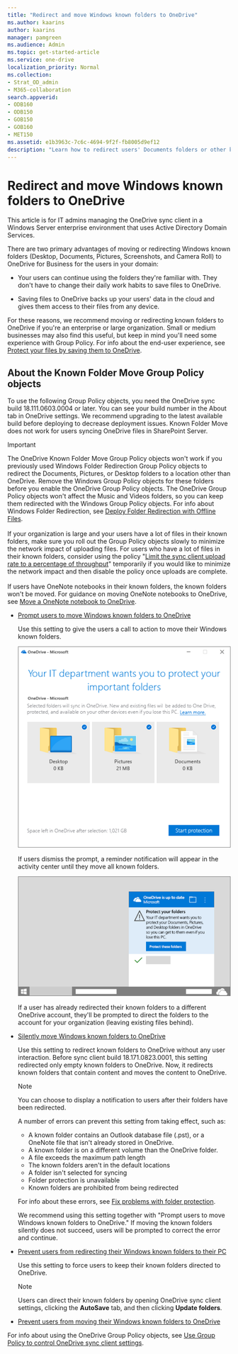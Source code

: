 ```yaml
---
title: "Redirect and move Windows known folders to OneDrive"
ms.author: kaarins
author: kaarins
manager: pamgreen
ms.audience: Admin
ms.topic: get-started-article
ms.service: one-drive
localization_priority: Normal
ms.collection: 
- Strat_OD_admin
- M365-collaboration
search.appverid:
- ODB160
- ODB150
- GOB150
- GOB160
- MET150
ms.assetid: e1b3963c-7c6c-4694-9f2f-fb8005d9ef12
description: "Learn how to redirect users' Documents folders or other known folders to OneDrive. "
---
```


# Redirect and move Windows known folders to OneDrive

This article is for IT admins managing the OneDrive sync client in a Windows Server enterprise environment that uses Active Directory Domain Services. 
  
There are two primary advantages of moving or redirecting Windows known folders (Desktop, Documents, Pictures, Screenshots, and Camera Roll) to OneDrive for Business for the users in your domain:
  
- Your users can continue using the folders they're familiar with. They don't have to change their daily work habits to save files to OneDrive.
    
- Saving files to OneDrive backs up your users' data in the cloud and gives them access to their files from any device.
    
For these reasons, we recommend moving or redirecting known folders to OneDrive if you're an enterprise or large organization. Small or medium businesses may also find this useful, but keep in mind you'll need some experience with Group Policy. For info about the end-user experience, see [Protect your files by saving them to OneDrive](https://support.office.com/article/d61a7930-a6fb-4b95-b28a-6552e77c3057).
  
## About the Known Folder Move Group Policy objects

To use the following Group Policy objects, you need the OneDrive sync build 18.111.0603.0004 or later. You can see your build number in the About tab in OneDrive settings.  We recommend upgrading to the latest available build before deploying to decrease deployment issues. Known Folder Move does not work for users syncing OneDrive files in SharePoint Server.  

> [!IMPORTANT]
   > The OneDrive Known Folder Move Group Policy objects won't work if you previously used Windows Folder Redirection Group Policy objects to redirect the Documents, Pictures, or Desktop folders to a location other than OneDrive. Remove the Windows Group Policy objects for these folders before you enable the OneDrive Group Policy objects. The OneDrive Group Policy objects won't affect the Music and Videos folders, so you can keep them redirected with the Windows Group Policy objects. For info about Windows Folder Redirection, see [Deploy Folder Redirection with Offline Files](/windows-server/storage/folder-redirection/deploy-folder-redirection).<br><br>If your organization is large and your users have a lot of files in their known folders, make sure you roll out the Group Policy objects slowly to minimize the network impact of uploading files. For users who have a lot of files in their known folders, consider using the policy "[Limit the sync client upload rate to a percentage of throughput](use-group-policy.md#AutomaticUploadBandwidthPercentage)" temporarily if you would like to minimize the network impact and then disable the policy once uploads are complete.<br><br>If users have OneNote notebooks in their known folders, the known folders won't be moved. For guidance on moving OneNote notebooks to OneDrive, see [Move a OneNote notebook to OneDrive](https://support.office.com/article/0af0a141-0bdf-49ab-9e50-45dbcca44082).    
  
- [Prompt users to move Windows known folders to OneDrive](use-group-policy.md#KFMOptInWithWizard)
    
    Use this setting to give the users a call to action to move their Windows known folders. 

    ![Screenshot of the dialog box that prompts users to protect their important folders](media/protect-important-folders-gpo.png)

    If users dismiss the prompt, a reminder notification will appear in the activity center until they move all known folders. 

    ![Screenshot of the notification that reminds users to protect their important folders](media/protect-important-folders-notification.png)

    If a user has already redirected their known folders to a different OneDrive account, they'll be prompted to direct the folders to the account for your organization (leaving existing files behind).
  
- [Silently move Windows known folders to OneDrive](use-group-policy.md#KFMOptInNoWizard)
    
    Use this setting to redirect known folders to OneDrive without any user interaction. Before sync client build 18.171.0823.0001, this setting redirected only empty known folders to OneDrive. Now, it redirects known folders that contain content and moves the content to OneDrive.

    > [!NOTE]
    > You can choose to display a notification to users after their folders have been redirected.  
 
    A number of errors can prevent this setting from taking effect, such as:
    - A known folder contains an Outlook database file (.pst), or a OneNote file that isn't already stored in OneDrive.
    - A known folder is on a different volume than the OneDrive folder.
    - A file exceeds the maximum path length
    - The known folders aren't in the default locations
    - A folder isn't selected for syncing
    - Folder protection is unavailable
    - Known folders are prohibited from being redirected

    
    For info about these errors, see [Fix problems with folder protection](https://support.office.com/article/d61a7930-a6fb-4b95-b28a-6552e77c3057#BKMK_FixProblems).

    We recommend using this setting together with "Prompt users to move Windows known folders to OneDrive." If moving the known folders silently does not succeed, users will be prompted to correct the error and continue. 
   
- [Prevent users from redirecting their Windows known folders to their PC](use-group-policy.md#KFMBlockOptOut)
    
    Use this setting to force users to keep their known folders directed to OneDrive.
    
    > [!NOTE]
    > Users can direct their known folders by opening OneDrive sync client settings, clicking the **AutoSave** tab, and then clicking **Update folders**. 
  
- [Prevent users from moving their Windows known folders to OneDrive](use-group-policy.md#BlockKnownFolderMove)
    
For info about using the OneDrive Group Policy objects, see [Use Group Policy to control OneDrive sync client settings](use-group-policy.md).
  

